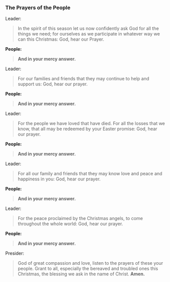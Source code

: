 ### The Prayers of the People
Leader:
> In the spirit of this season let us now confidently ask God for all the things we need; for ourselves as we participate in whatever way we can this Christmas: God, hear our Prayer.

**People:**
> **And in your mercy answer.**

Leader:
> For our families and friends that they may continue to help and support us: God, hear our prayer.

**People:**
> **And in your mercy answer.**

Leader:
> For the people we have loved that have died. For all the losses that we know, that all may be redeemed by your Easter promise: God, hear our prayer.

**People:**
> **And in your mercy answer.**

Leader:
> For all our family and friends that they may know love and peace and happiness in you: God, hear our prayer.

**People:**
> **And in your mercy answer.**

Leader:
> For the peace proclaimed by the Christmas angels, to come throughout the whole world: God, hear our prayer.

**People:**
> **And in your mercy answer.**

Presider:
> God of great compassion and love, listen to the prayers of these your people. Grant to all, especially the bereaved and troubled ones this Christmas, the blessing we ask in the name of Christ. **Amen.**

